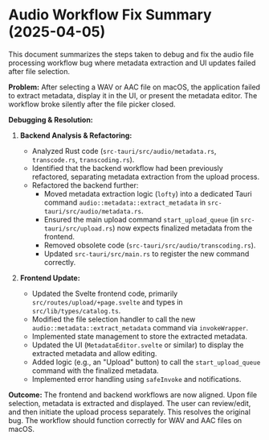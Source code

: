 # Audio Workflow Fix Summary (2025-04-05)

This document summarizes the steps taken to debug and fix the audio file processing workflow bug where metadata extraction and UI updates failed after file selection.

**Problem:**
After selecting a WAV or AAC file on macOS, the application failed to extract metadata, display it in the UI, or present the metadata editor. The workflow broke silently after the file picker closed.

**Debugging & Resolution:**

1.  **Backend Analysis & Refactoring:**
    *   Analyzed Rust code (`src-tauri/src/audio/metadata.rs`, `transcode.rs`, `transcoding.rs`).
    *   Identified that the backend workflow had been previously refactored, separating metadata extraction from the upload process.
    *   Refactored the backend further:
        *   Moved metadata extraction logic (`lofty`) into a dedicated Tauri command `audio::metadata::extract_metadata` in `src-tauri/src/audio/metadata.rs`.
        *   Ensured the main upload command `start_upload_queue` (in `src-tauri/src/upload.rs`) now expects finalized metadata from the frontend.
        *   Removed obsolete code (`src-tauri/src/audio/transcoding.rs`).
        *   Updated `src-tauri/src/main.rs` to register the new command correctly.

2.  **Frontend Update:**
    *   Updated the Svelte frontend code, primarily `src/routes/upload/+page.svelte` and types in `src/lib/types/catalog.ts`.
    *   Modified the file selection handler to call the new `audio::metadata::extract_metadata` command via `invokeWrapper`.
    *   Implemented state management to store the extracted metadata.
    *   Updated the UI (`MetadataEditor.svelte` or similar) to display the extracted metadata and allow editing.
    *   Added logic (e.g., an "Upload" button) to call the `start_upload_queue` command with the finalized metadata.
    *   Implemented error handling using `safeInvoke` and notifications.

**Outcome:**
The frontend and backend workflows are now aligned. Upon file selection, metadata is extracted and displayed. The user can review/edit, and then initiate the upload process separately. This resolves the original bug. The workflow should function correctly for WAV and AAC files on macOS.